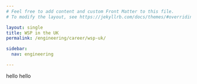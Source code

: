 ```yaml
---
# Feel free to add content and custom Front Matter to this file.
# To modify the layout, see https://jekyllrb.com/docs/themes/#overriding-theme-defaults

layout: single
title: WSP in the UK
permalink: /engineering/career/wsp-uk/

sidebar:
  nav: engineering

---
```

hello hello